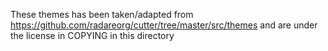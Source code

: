 These themes has been taken/adapted from https://github.com/radareorg/cutter/tree/master/src/themes and are under the license in COPYING in this directory
